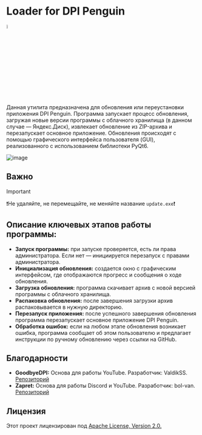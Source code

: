 # Loader for DPI Penguin

<img src="https://github.com/zhivem/Loader-for-DPI-Penguin/blob/main/update_reset.ico" width=5% height=5%>

Данная утилита предназначена для обновления или переустановки приложения DPI Penguin. Программа запускает процесс обновления, загружая новые версии программы с облачного хранилища (в данном случае — Яндекс.Диск), извлекает обновление из ZIP-архива и перезапускает основное приложение. Обновления происходят с помощью графического интерфейса пользователя (GUI), реализованного с использованием библиотеки PyQt6.

![image](https://github.com/user-attachments/assets/8b3d96bc-a4b7-4615-b24f-d926d916b745)

## Важно
> [!IMPORTANT]
> ❗️Не удаляйте, не перемещайте, не меняйте название `update.exe`❗️

## Описание ключевых этапов работы программы:
- **Запуск программы:** при запуске проверяется, есть ли права администратора. Если нет — инициируется перезапуск с правами администратора.
- **Инициализация обновления:** создается окно с графическим интерфейсом, где отображаются прогресс и сообщения о ходе обновления.
- **Загрузка обновления:** программа скачивает архив с новой версией программы с облачного хранилища.
- **Распаковка обновления:** после завершения загрузки архив распаковывается в нужную директорию.
- **Перезапуск приложения:** после успешного завершения обновления программа перезапускает основное приложение DPI Penguin.
- **Обработка ошибок:** если на любом этапе обновления возникает ошибка, программа сообщает об этом пользователю и предлагает инструкции по ручному обновлению через ссылки на GitHub.

## Благодарности

- **GoodbyeDPI:** Основа для работы YouTube. Разработчик: ValdikSS. [Репозиторий](https://github.com/ValdikSS/GoodbyeDPI)
- **Zapret:** Основа для работы Discord и YouTube. Разработчик: bol-van. [Репозиторий](https://github.com/bol-van/zapret)

## Лицензия 

Этот проект лицензирован под [Apache License, Version 2.0.](https://raw.githubusercontent.com/zhivem/DPI-Penguin/refs/heads/main/LICENSE.md)
